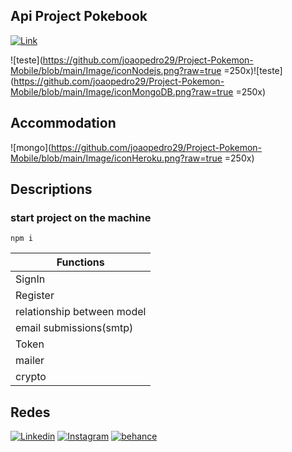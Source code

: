 
## Api Project Pokebook
[![Link](https://img.shields.io/badge/-Project_Mobile-FACF5A?style=flat-square&logo=Color=fff&link=https://github.com/joaopedro29/Project-Pokemon-Mobile)](https://github.com/joaopedro29/Project-Pokemon-Mobile)


![teste](https://github.com/joaopedro29/Project-Pokemon-Mobile/blob/main/Image/iconNodejs.png?raw=true =250x)![teste](https://github.com/joaopedro29/Project-Pokemon-Mobile/blob/main/Image/iconMongoDB.png?raw=true =250x)

## Accommodation

![mongo](https://github.com/joaopedro29/Project-Pokemon-Mobile/blob/main/Image/iconHeroku.png?raw=true =250x)

## Descriptions

### start project on the machine
```
npm i
```


| Functions  | 
| ------------------- |
| SignIn | 
| Register |
| relationship between model |
| email submissions(smtp) |
| Token |
| mailer|
| crypto |


## Redes
[![Linkedin](https://img.shields.io/badge/-LinkedIn-blue?style=flat-square&logo=Linkedin&logoColor=white&link=https://www.linkedin.com/in/joão-pedro-pereira-de-souza-91a0b51b6)](https://www.linkedin.com/in/joão-pedro-pereira-de-souza-91a0b51b6) [![Instagram](https://img.shields.io/badge/-Instagram-9b59b6?style=flat-square&logo=Instagram&logoColor=white&link=https://www.instagram.com/jppereirass/)](https://www.instagram.com/jppereirass/) [![behance](https://img.shields.io/badge/-behance-2980b9?style=flat-square&logo=behance&logoColor=white&link=https://www.behance.net/joopedrosouza3)](https://www.behance.net/joopedrosouza3)